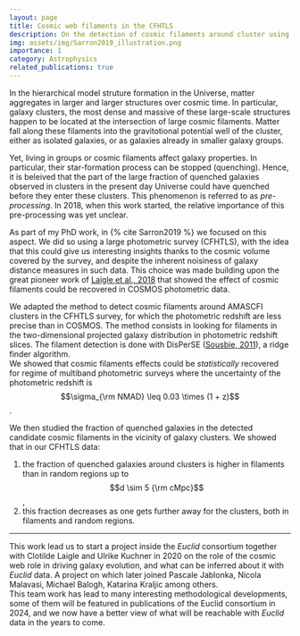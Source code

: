 ```yaml
---
layout: page
title: Cosmic web filaments in the CFHTLS
description: On the detection of cosmic filaments around cluster using photometric surveys. Constraints on galaxy quenching in filaments connected to clusters.
img: assets/img/Sarron2019_illustration.png
importance: 1
category: Astrophysics
related_publications: true
---
```


In the hierarchical model struture formation in the Universe, matter aggregates in larger and larger structures over cosmic time. In particular, galaxy clusters, the most dense and massive of these large-scale structures happen to be located at the intersection of large cosmic filaments. Matter fall along these filaments into the gravitotional potential well of the cluster, either as isolated galaxies, or as galaxies already in smaller galaxy groups.

Yet, living in groups or cosmic filaments affect galaxy properties. In particular, their star-formation process can be stopped (quenching). Hence, it is beleived that the part of the large fraction of quenched galaxies observed in clusters in the present day Universe could have quenched before they enter these clusters. This phenomenon is referred to as _pre-processing_. In 2018, when this work started, the relative importance of this pre-processing was yet unclear.

As part of my PhD work, in {% cite Sarron2019 %} we focused on this aspect. We did so using a large photometric survey (CFHTLS), with the idea that this could give us interesting insights thanks to the cosmic volume covered by the survey, and despite the inherent noisiness of galaxy distance measures in such data. This choice was made building upon the great pioneer work of [Laigle et al., 2018](https://ui.adsabs.harvard.edu/abs/2018MNRAS.474.5437L) that showed the effect of cosmic filaments could be recovered in COSMOS photometric data.

We adapted the method to detect cosmic filaments around AMASCFI clusters in the CFHTLS survey, for which the photometric redshift are less precise than in COSMOS. The method consists in looking for filaments in the two-dimensional projected galaxy distribution in photometric redshift slices. The filament detection is done with DisPerSE ([Sousbie, 2011](https://ui.adsabs.harvard.edu/abs/2011MNRAS.414..350S)), a ridge finder algorithm.  
We showed that cosmic filaments effects could be _statistically_ recovered for regime of multiband photometric surveys where the uncertainty of the photometric redshift is $$\sigma_{\rm NMAD} \leq 0.03 \times (1 + z)$$.

We then studied the fraction of quenched galaxies in the detected candidate cosmic filaments in the vicinity of galaxy clusters. We showed that in our CFHTLS data:

1. the fraction of quenched galaxies around clusters is higher in filaments than in random regions up to $$d \sim 5 {\rm cMpc}$$,
2. this fraction decreases as one gets further away for the clusters, both in filaments and random regions.

---

This work lead us to start a project inside the _Euclid_ consortium together with Clotilde Laigle and Ulrike Kuchner in 2020 on the role of the cosmic web role in driving galaxy evolution, and what can be inferred about it with _Euclid_ data. A project on which later joined Pascale Jablonka, Nicola Malavasi, Michael Balogh, Katarina Kraljic among others.  
This team work has lead to many interesting methodological developments, some of them will be featured in publications of the Euclid consortium in 2024, and we now have a better view of what will be reachable with _Euclid_ data in the years to come.
